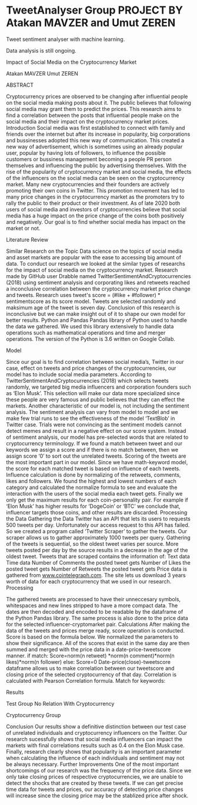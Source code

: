 # TweetAnalyser Group PROJECT BY Atakan MAVZER and Umut ZEREN
Tweet sentiment analyser with machine learning.

Data analysis is still ongoing.
					




Impact of Social Media on the 
Cryptocurrency Market


Atakan MAVZER
Umut ZEREN











ABSTRACT

Cryptocurrency prices are observed to be changing after influential people on the social media making posts about it. The public believes that following social media may grant them to predict the prices. This research aims to find a correlation between the posts that influential people make on the social media and their impact on the cryptocurrency market prices.
Introduction
Social media was first established to connect with family and friends over the internet but after its increase in popularity, big corporations and bussinesses adopted this new way of communication. This created a new way of advertisement, which is sometimes using an already popular user, popular by having lots of followers, to influence the possible customers or bussiness management becoming a people PR person themselves and influencing the public by advertising themselves.
With the rise of the popularity of cryptocurrency market and social media, the effects of the influencers on the social media can be seen on the cryptocurrency market. Many new cryptocurrencies and their founders are actively promoting their own coins in Twitter. This promotion movement has led to many price changes in the cryptocurrency market as the promoters try to rally the public to their product or their investment. As of late 2020 both users of social media and investors of cryptocurrencies believe that social media has a huge impact on the price change of the coins both positively and negatively. Our goal is to find whether social media has impact on the market or not.

Literature Review

Similar Research on the Topic
Data science on the topics of social media and asset markets are popular with the ease to accessing big amount of data. To conduct our research we looked at the similar types of researchs for the impact of social media on the cryptocurrency market. Research made by GitHub user Drabble named TwitterSentimentAndCryptocurrencies (2018) using sentiment analysis and corporating likes and retweets reached a inconclusive correlation between the cryptocurrency market price change and tweets. Research uses tweet's score = (#like + #follower) * sentimentscore as its score model. Tweets are selected randomly and maksimum age of the tweet is seven day. Conclusion of this research is inconclusive but we can make insight out of it to shape our own model for better results.
Python and Pandas
Pandas library of Python used to handle the data we gathered. We used this library extensively to handle data operations such as mathematical operations and time and merger operations. The version of the Python is 3.6 written on Google Collab.

Model

Since our goal is to find correlation between social media’s, Twitter in our case, effect on tweets and price changes of the cryptocurrencies, our model has to include social media parameters. According to TwitterSentimentAndCryptocurrencies (2018) which selects tweets randomly, we targeted big media influencers and corporation founders such as ‘Elon Musk’. This selection will make our data more specialized since these people are very famous and public believes that they can effect the markets. 
Another characteristic of our model is, not including the sentiment analysis. The sentiment analysis can vary from model to model and we make few trial runs to see the effectiveness of the model ‘TextBlob’ in Twitter case. Trials were not convincing as the sentiment models cannot detect memes and result in a negative effect on our score system. Instead of sentiment analysis, our model has pre-selected words that are related to cryptocurrency terminology. If we found a match between tweet and our keywords we assign a score and if there is no match between, then we assign score ‘0’ to sort out the unrelated tweets.
Scoring of the tweets are the most important part in our model. Since we have math-keyword model, the score for each matched tweet is based on influence of each tweets. Influence calculation is done by normalizing of the retweets, comments, likes and followers. We found the highest and lowest numbers of each category and calculated the normalize formula to see and evaluate the interaction with the users of the social media each tweet gets.
Finally we only get the maximum results for each coin-personality pair. For example if ‘Elon Musk’ has higher results for ‘DogeCoin’ or ‘BTC’ we conclude that, influencer targets those coins, and other results are discarded.
Processing the Data
Gathering the Data
Twitter has an API that lets its users to requests 500 tweets per day. Unfortunately our access request to this API has failed. So we created a program called ‘Twitter Scraper’ to gather the tweets. Our scraper allows us to gather approximately 1000 tweets per query. Gathering of the tweets is sequential, so the oldest tweet varies per source. More tweets posted per day by the source results in a decrease in the age of the oldest tweet.
Tweets that are scraped contains the information of:
	Text data
	Time data
	Number of Comments the posted tweet gets
	Number of Likes the posted tweet gets
	Number of Retweets the posted tweet gets
Price data is gathered from www.cointelegraph.com. The site lets us download 3 years worth of data for each cryptocurrency that we used in our research.
Processing

The gathered tweets are processed to have their unneccesary symbols, whitespaces and new lines stripped to have a more compact data. The dates are then decoded and encoded to be readable by the dataframe of the Python Pandas library. The same process is also done to the price data for the selected influencer-cryptomarket pair.
Calculations
After making the data of the tweets and prices merge ready, score operation is conducted. Score is based on the formula below. We normalized the parameters to show their significance. All of the scores that exist in the same day are then summed and merged with the price data in a date-price-tweetscore manner.
if match:
Score=norm(n retweet)  *norm(n comment)*norm(n likes)*norm(n follower)
else:
          Score=0
Date-price(close)-tweetscore dataframe allows us to make correlation between our tweetscore and closing price of the selected cryptocurrency of that day. Correlation is calculated with Pearson Correlation formula.
Match for keywords: 

Results

Test Group No Relation With Cryptocurrency

Cryptocurrency Group




Conclusion
Our results show a definitive distinction between our test case of unrelated individuals and cryptocurrency influencers on the Twitter. Our research sucessfully shows that social media influencers can impact the markets with final correlations results such as 0.4 on the Elon Musk case. Finally, research clearly shows that popularity is an important parameter when calculating the influence of each individuals and sentiment may not be always necessary. 
Further Improvements
One of the most important shortcomings of our research was the frequency of the price data. Since we only take closing prices of respective cryptocurrencies, we are unable to detect the shocks that are created by these tweets. If we can get precise time data for tweets and prices, our accuracy of detecting price changes will increase since the closing price may be the stablized price after shock.

